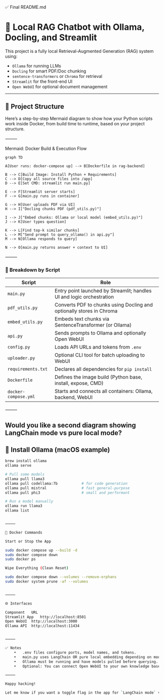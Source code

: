 
✅ Final README.md

# 🧠 Local RAG Chatbot with Ollama, Docling, and Streamlit

This project is a fully local Retrieval-Augmented Generation (RAG) system using:
- `Ollama` for running LLMs
- `Docling` for smart PDF/Doc chunking
- `sentence-transformers` or `Chroma` for retrieval
- `Streamlit` for the front-end UI
- `Open WebUI` for optional document management

---

## 📁 Project Structure
Here’s a step-by-step Mermaid diagram to show how your Python scripts work inside Docker, from build time to runtime, based on your project structure.

⸻

Mermaid: Docker Build & Execution Flow

```mermaid
graph TD

A[User runs: docker-compose up] --> B[Dockerfile in rag-backend]

B --> C[Build Image: Install Python + Requirements]
C --> D[Copy all source files into /app]
D --> E[Set CMD: streamlit run main.py]

E --> F[Streamlit server starts]
F --> G[main.py runs in container]

G --> H[User uploads PDF via UI]
H --> I["Docling chunks PDF (pdf_utils.py)"]

I --> J["Embed chunks: Ollama or local model (embed_utils.py)"]
J --> K[User types question]

K --> L[Find top-k similar chunks]
L --> M["Send prompt to query_ollama() in api.py"]
M --> N[Ollama responds to query]

N --> O[main.py returns answer + context to UI]
```


⸻

### 📄 Breakdown by Script

| Script              | Role                                                                 |
|---------------------|----------------------------------------------------------------------|
| `main.py`           | Entry point launched by Streamlit; handles UI and logic orchestration |
| `pdf_utils.py`      | Converts PDF to chunks using Docling and optionally stores in Chroma |
| `embed_utils.py`    | Embeds text chunks via SentenceTransformer (or Ollama)               |
| `api.py`            | Sends prompts to Ollama and optionally Open WebUI                    |
| `config.py`         | Loads API URLs and tokens from `.env`                                |
| `uploader.py`       | Optional CLI tool for batch uploading to WebUI                       |
| `requirements.txt`  | Declares all dependencies for `pip install`                          |
| `Dockerfile`        | Defines the image build (Python base, install, expose, CMD)          |
| `docker-compose.yml`| Starts and connects all containers: Ollama, backend, WebUI           |


⸻

Would you like a second diagram showing LangChain mode vs pure local mode?
---

## 🧠 Install Ollama (macOS example)

```bash
brew install ollama
ollama serve

# Pull some models
ollama pull llama3
ollama pull codellama:7b           # for code generation
ollama pull mistral                # fast general-purpose
ollama pull phi3                   # small and performant

# Run a model manually
ollama run llama3
ollama list


⸻

🐳 Docker Commands

Start or Stop the App

sudo docker compose up --build -d
sudo docker compose down
sudo docker ps

Wipe Everything (Clean Reset)

sudo docker compose down --volumes --remove-orphans
sudo docker system prune -af --volumes


⸻

🌐 Interfaces

Component	URL
Streamlit App	http://localhost:8501
Open WebUI	http://localhost:3000
Ollama API	http://localhost:11434


⸻

✅ Notes
	•	.env files configure ports, model names, and tokens.
	•	main.py uses LangChain OR pure local embedding depending on mode.
	•	Ollama must be running and have models pulled before querying.
	•	Optional: You can connect Open WebUI to your own knowledge bases.

⸻

Happy hacking!

Let me know if you want a toggle flag in the app for `LangChain mode` vs `Local mode`, or a diagram (Mermaid or image) showing architecture.
